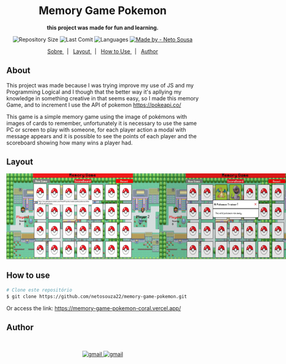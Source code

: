 <h1 align="center">Memory Game Pokemon </h1>

<p align="center" style="font-weight: bold"> this project was made for fun and learning.</p> 

<p align="center">
  <img alt="Repository Size" src="https://img.shields.io/github/repo-size/netosouza22/memory-game-pokemon" >
  
  <img alt="Last Comit" src="https://img.shields.io/github/last-commit/netosouza22/memory-game-pokemon/master" >
  
  <img alt="Languages" src="https://img.shields.io/github/languages/count/netosouza22/memory-game-pokemon" >
  
  <a href="https://www.linkedin.com/in/netosousa/">
    <img alt="Made by - Neto Sousa" src="https://img.shields.io/badge/Made_By-Neto_Sousa-%230000FF" >
  </a>
</p>

<p align="center">
  <a href="#-about"> Sobre </a>  &nbsp
    | &nbsp
  <a href="#-layout"> Layout </a> &nbsp
    | &nbsp
  <a href="#-use"> How to Use </a>  &nbsp
    | &nbsp
  <a href="#-author"> Author </a>
</p>


<h2 id="-about"> About </h2>
  <p> This project was made because I was trying improve my use of JS and my Programming Logical and I though that the better way it's apllying my knowledge in something creative in that seems easy, so I made this memory Game, and to increment I use the API of pokemon <a href="https://pokeapi.co/">https://pokeapi.co/</a> </p>
  <p>This game is a simple memory game using the image of pokémons with images of cards to remember, unfortunately it is necessary to use the same PC or screen to play with someone, for each player action a modal with message appears and it is possible to see the points of each player and the scoreboard showing how many wins a player had. </p>


<h2 id="-layout"> Layout </h2>
<p align="center" style="display: flex; align-itens="flex-start"> 
  <img width="400px" alt="" src="https://github.com/netosouza22/memory-game-pokemon/blob/master/assets/assets-git/git-front.jpg">
  <img width="400px" alt="" src="https://github.com/netosouza22/memory-game-pokemon/blob/master/assets/assets-git/git-message-err.jpg">
  <img width="400px" alt="" src="https://github.com/netosouza22/memory-game-pokemon/blob/master/assets/assets-git/git-message-hit.jpg">
  <img width="400px" alt="" src="https://github.com/netosouza22/memory-game-pokemon/blob/master/assets/assets-git/git-message-winner.jpg">
  <img width="400px" alt="" src="https://github.com/netosouza22/memory-game-pokemon/blob/master/assets/assets-git/git-message-scoreboard.jpg"> 
                                                                                                                        
</div>


<h2 id="-use"> How to use </h2>

```bash
# Clone este repositório
$ git clone https://github.com/netosouza22/memory-game-pokemon.git
```

Or
access the link: <a href="https://memory-game-pokemon-coral.vercel.app/">https://memory-game-pokemon-coral.vercel.app/</a>


<h2 id="-author"> Author </h2>
    <p align="center"> 
      <a href="" >
      <img style="border-radius: 50%;" src="https://avatars.githubusercontent.com/u/63481821?s=400&u=c3af0f4689933e783159263f3c7f8b99fb5909f6&v=4" width="100px;" alt=""/>
    </p>
  <p align="center">
     <img src="https://img.shields.io/badge/-Neto%20Sousa-c14438?style=flat-square&logo=Gmail&logoColor=white&link=mailto:netosouzacp@gmail.com"            alt="gmail"> 
     <a href="https://www.linkedin.com/in/netosousa/"> 
       <img src="https://img.shields.io/badge/-Neto%20Sousa-c14438?style=flat-square&color=blue&logo=Linkedin&logoColor=white" alt="gmail"> 
     </a>
   </p>

